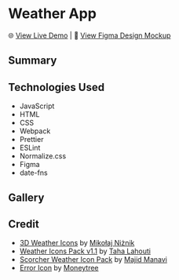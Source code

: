 # Weather App

🌐 [View Live Demo]() | 🎨 [View Figma Design Mockup](https://www.figma.com/design/OmjFS9xxUZnGE5xoWucLV7/Weather-App?node-id=0-1&p=f&t=aOSgGDqqiZ7Qm8Ez-0)

## Summary

## Technologies Used
- JavaScript
- HTML
- CSS
- Webpack
- Prettier
- ESLint
- Normalize.css
- Figma
- date-fns

## Gallery

## Credit
- [3D Weather Icons](https://dribbble.com/shots/16526395-3D-Weather-Icons) by [Mikołaj Niżnik](https://dribbble.com/mniznik)
- [Weather Icons Pack v1.1](https://dribbble.com/shots/16445086--Weather-Icons-Pack-v1-1) by [Taha Lahouti](https://dribbble.com/TahaTH)
- [Scorcher Weather Icon Pack](https://dribbble.com/shots/23959836-Scorcher-Weather-icon-pack-NEW) by [Majid Manavi](https://dribbble.com/majidart73)
- [Error Icon](https://www.svgrepo.com/svg/447994/error) by [Moneytree](https://www.svgrepo.com/author/moneytree/)